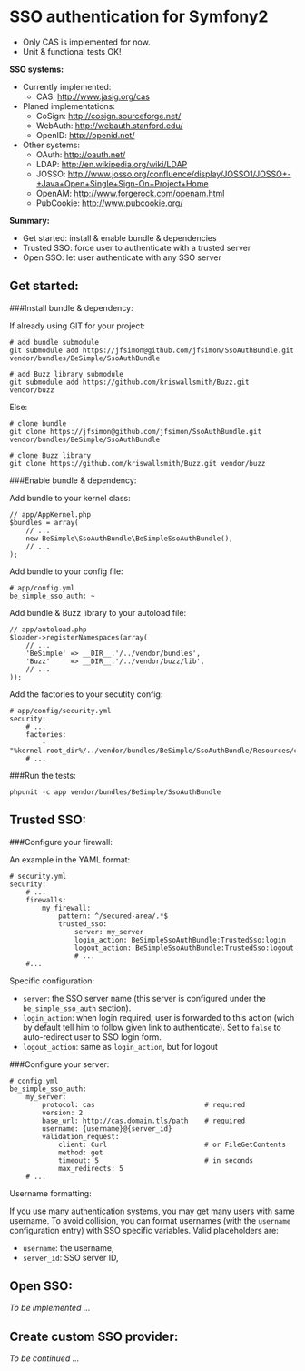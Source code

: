 SSO authentication for Symfony2
===============================


-   Only CAS is implemented for now.
-   Unit & functional tests OK!


**SSO systems:**

-   Currently implemented:
    -   CAS: http://www.jasig.org/cas
-   Planed implementations:
    -   CoSign: http://cosign.sourceforge.net/
    -   WebAuth: http://webauth.stanford.edu/
    -   OpenID: http://openid.net/
-   Other systems:
    -   OAuth: http://oauth.net/
    -   LDAP: http://en.wikipedia.org/wiki/LDAP
    -   JOSSO: http://www.josso.org/confluence/display/JOSSO1/JOSSO+-+Java+Open+Single+Sign-On+Project+Home
    -   OpenAM: http://www.forgerock.com/openam.html
    -   PubCookie: http://www.pubcookie.org/


**Summary:**

-   Get started: install & enable bundle & dependencies
-   Trusted SSO: force user to authenticate with a trusted server
-   Open SSO: let user authenticate with any SSO server


Get started:
------------


###Install bundle & dependency:

If already using GIT for your project:

    # add bundle submodule
    git submodule add https://jfsimon@github.com/jfsimon/SsoAuthBundle.git vendor/bundles/BeSimple/SsoAuthBundle

    # add Buzz library submodule
    git submodule add https://github.com/kriswallsmith/Buzz.git vendor/buzz

Else:

    # clone bundle
    git clone https://jfsimon@github.com/jfsimon/SsoAuthBundle.git vendor/bundles/BeSimple/SsoAuthBundle

    # clone Buzz library
    git clone https://github.com/kriswallsmith/Buzz.git vendor/buzz


###Enable bundle & dependency:

Add bundle to your kernel class:

    // app/AppKernel.php
    $bundles = array(
        // ...
        new BeSimple\SsoAuthBundle\BeSimpleSsoAuthBundle(),
        // ...
    );

Add bundle to your config file:

    # app/config.yml
    be_simple_sso_auth: ~

Add bundle & Buzz library to your autoload file:

    // app/autoload.php
    $loader->registerNamespaces(array(
        // ...
        'BeSimple' => __DIR__.'/../vendor/bundles',
        'Buzz'     => __DIR__.'/../vendor/buzz/lib',
        // ...
    ));

Add the factories to your secutity config:

    # app/config/security.yml
    security:
        # ...
        factories:
            - "%kernel.root_dir%/../vendor/bundles/BeSimple/SsoAuthBundle/Resources/config/security_factories.xml"
        # ...


###Run the tests:

    phpunit -c app vendor/bundles/BeSimple/SsoAuthBundle


Trusted SSO:
------------


###Configure your firewall:

An example in the YAML format:

    # security.yml
    security:
        # ...
        firewalls:
            my_firewall:
                pattern: ^/secured-area/.*$
                trusted_sso:
                    server: my_server
                    login_action: BeSimpleSsoAuthBundle:TrustedSso:login
                    logout_action: BeSimpleSsoAuthBundle:TrustedSso:logout
                    # ...
        #...

Specific configuration:

-   `server`: the SSO server name (this server is configured under the `be_simple_sso_auth` section).
-   `login_action`: when login required, user is forwarded to this action (wich by default tell him to
    follow given link to authenticate). Set to `false` to auto-redirect user to SSO login form.
-   `logout_action`: same as `login_action`, but for logout


###Configure your server:

    # config.yml
    be_simple_sso_auth:
        my_server:
            protocol: cas                           # required
            version: 2
            base_url: http://cas.domain.tls/path    # required
            username: {username}@{server_id}
            validation_request:
                client: Curl                        # or FileGetContents
                method: get
                timeout: 5                          # in seconds
                max_redirects: 5
        # ...

Username formatting:

If you use many authentication systems, you may get many users with same username.
To avoid collision, you can format usernames (with the `username` configuration entry)
with SSO specific variables. Valid placeholders are:

-   `username`: the username,
-   `server_id`: SSO server ID,


Open SSO:
---------


*To be implemented ...*


Create custom SSO provider:
---------------------------


*To be continued ...*
